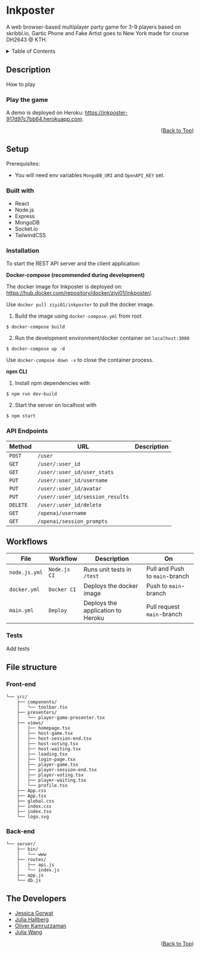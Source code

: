 <a name="readme-top"></a>

# Inkposter
A web browser-based multiplayer party game for 3-9 players based on skribbl.io, Gartic Phone and Fake Artist goes to New York made for course DH2643 @ KTH.

<details>
  <summary>Table of Contents</summary>
  <ol>
    <li>
      <a href="#description">Description</a>
      <ul>
        <li><a href="#play-the-game">Play the game</a></li>
      </ul>
    </li>
    <li><a href="#setup">Setup</a></li>
      <ul>
        <li><a href="#built-with">Built with</a></li>
        <li><a href="#installation">Installation</a></li>
        <li><a href="#api-endpoints">API Endpoints</a></li>
      </ul>
    <li><a href="#workflows">Workflows</a></li>
    <li>
      <a href="#file-structure">File structure</a>
      <ul>
        <li><a href="#front-end">Front-end</a></li>
        <li><a href="#back-end">Back-end</a></li>
      </ul>
    </li>
    <li><a href="#the-developers">The Developers</a></li>
  </ol>
</details>

## Description
How to play

### Play the game

A demo is deployed on Heroku: https://inkposter-917d97c7bb64.herokuapp.com.

<p align="right">(<a href="#readme-top">Back to Top</a>)</p>

## Setup
Prerequisites:
- You will need env variables `MongoDB_URI` and `OpenAPI_KEY` set.

### Built with
- React
- Node.js
- Express
- MongoDB
- Socket.io
- TailwindCSS

### Installation
To start the REST API server and the client application:

**Docker-compose (recommended during development)**

The docker image for Inkposter is deployed on: https://hub.docker.com/repository/docker/ziyi01/inkposter/.

Use `docker pull ziyi01/inkposter` to pull the docker image.

1. Build the image using `docker-compose.yml` from root
```
$ docker-compose build
```
2. Run the development environment/docker container on `localhost:3000`
```
$ docker-compose up -d
```

Use `docker-compose down -v` to close the container process.

**npm CLI**

1. Install npm dependencies with
```
$ npm run dev-build
```
2. Start the server on localhost with
```
$ npm start
```

### API Endpoints
| **Method**   | **URL**                            | **Description**   |
|--------------|------------------------------------|-------------------|
| `POST`       | `/user`                            |                   |
| `GET`        | `/user/:user_id`                   |                   |
| `GET`        | `/user/:user_id/user_stats`        |                   |
| `PUT`        | `/user/:user_id/username`          |                   |
| `PUT`        | `/user/:user_id/avatar`            |                   |
| `PUT`        | `/user/:user_id/session_results`   |                   |
| `DELETE`     | `/user/:user_id/delete`            |                   |
| `GET`        | `/openai/username`                 |                   |
| `GET`        | `/openai/session_prompts`          |                   |

## Workflows
| **File**        | **Workflow**                       | **Description**                   | **On**                              |
|-----------------|------------------------------------|-----------------------------------|-------------------------------------|
| `node.js.yml`   | `Node.js CI`                       | Runs unit tests in `/test`        | Pull and Push to `main`-branch      |
| `docker.yml`    | `Docker CI`                        | Deploys the docker image          | Push to `main`-branch               |
| `main.yml`      | `Deploy`                           | Deploys the application to Heroku | Pull request `main`-branch          |

### Tests
Add tests

## File structure
### Front-end
```
└── src/
    ├── components/
    │   └── toolbar.tsx
    ├── presenters/
    │   └── player-game-presenter.tsx
    ├── views/
    │   ├── homepage.tsx
    │   ├── host-game.tsx
    │   ├── host-session-end.tsx
    │   ├── host-voting.tsx
    │   ├── host-waiting.tsx
    │   ├── loading.tsx
    │   ├── login-page.tsx
    │   ├── player-game.tsx
    │   ├── player-session-end.tsx
    │   ├── player-voting.tsx
    │   ├── player-waiting.tsx
    │   └── profile.tsx
    ├── App.css
    ├── App.tsx
    ├── global.css
    ├── index.css
    ├── index.tsx
    └── logo.svg
```

### Back-end
```
└── server/
    ├── bin/
    │   └── www
    ├── routes/
    │   ├── api.js
    │   └── index.js
    ├── app.js
    └── db.js
```

## The Developers
- <a href="/">Jessica Gorwat</a>
- <a href="/">Julia Hallberg</a>
- <a href="/">Oliver Kamruzzaman</a>
- <a href="/">Julia Wang</a>

<p align="right">(<a href="#readme-top">Back to Top</a>)</p>
